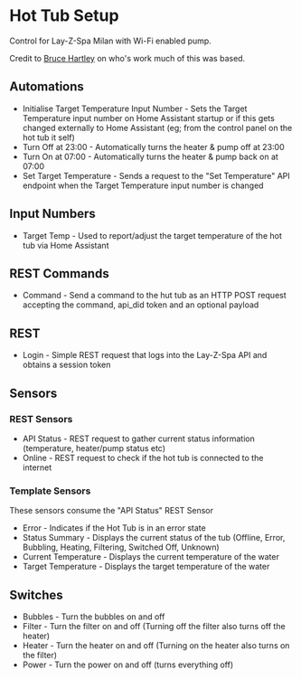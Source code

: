 # Hot Tub Setup

Control for Lay-Z-Spa Milan with Wi-Fi enabled pump.

Credit to [Bruce Hartley](https://github.com/B-Hartley) on who's work much of this was based.

## Automations

* Initialise Target Temperature Input Number - Sets the Target Temperature input number on Home Assistant startup or if this gets changed externally to Home Assistant (eg; from the control panel on the hot tub it self)
* Turn Off at 23:00 - Automatically turns the heater & pump off at 23:00
* Turn On at 07:00 - Automatically turns the heater & pump back on at 07:00
* Set Target Temperature - Sends a request to the "Set Temperature" API endpoint when the Target Temperature input number is changed

## Input Numbers

* Target Temp - Used to report/adjust the target temperature of the hot tub via Home Assistant

## REST Commands

* Command - Send a command to the hut tub as an HTTP POST request accepting the command, api_did token and an optional payload

## REST

* Login - Simple REST request that logs into the Lay-Z-Spa API and obtains a session token

## Sensors

### REST Sensors

* API Status - REST request to gather current status information (temperature, heater/pump status etc)
* Online - REST request to check if the hot tub is connected to the internet

### Template Sensors

These sensors consume the "API Status" REST Sensor

* Error - Indicates if the Hot Tub is in an error state
* Status Summary - Displays the current status of the tub (Offline, Error, Bubbling, Heating, Filtering, Switched Off, Unknown)
* Current Temperature - Displays the current temperature of the water
* Target Temperature - Displays the target temperature of the water

## Switches

* Bubbles - Turn the bubbles on and off
* Filter - Turn the filter on and off (Turning off the filter also turns off the heater)
* Heater - Turn the heater on and off (Turning on the heater also turns on the filter)
* Power - Turn the power on and off (turns everything off)






